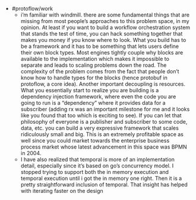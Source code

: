 - #protoflow/work
	- i’m familiar with windmill. there are some fundamental things that are missing from most people’s approaches to this problem space, in my opinion. At least if you want to build a workflow orchestration system that stands the test of time, you can hack something together that makes you money if you know where to look. What you build has to be a framework and it has to be something that lets users define their own block types. Most engines tightly couple why blocks are available to the implementation which makes it impossible to separate and leads to scaling problems down the road. The complexity of the problem comes from the fact that people don’t know how to handle types for the blocks (hence protobuf in protoflow, a core idea). Another important decoupling is resources. What you essentially start to realize you are building is a dependency injection framework, where even the code you are going to run is a “dependency” where it provides data for a subscriber (adding rx was an important milestone for me and it looks like you found that too which is exciting to see). If you can let that philosophy of everyone is a publisher and subscriber to some code, data, etc. you can build a very expressive framework that scales ridiculously small and big. This is an extremely profitable space as well since you could market towards the enterprise business process market whose latest advancement in this space was BPMN in 2004.
	- I have also realized that temporal is more of an implementation detail, especially since it’s based on go’s concurrency model. I stopped trying to support both the in memory execution and temporal execution until i got the in memory one right. Then it is a pretty straightforward inclusion of temporal. That insight has helped with iterating faster on the design